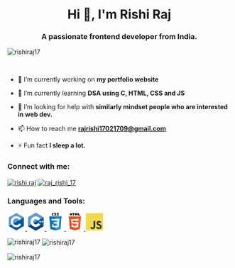 <h1 align="center">Hi 👋, I'm Rishi Raj</h1>
<h3 align="center">A passionate frontend developer from India.</h3>

<p align="left"> <img src="https://komarev.com/ghpvc/?username=rishiraj17&label=Profile%20views&color=0e75b6&style=flat" alt="rishiraj17" /> </p>

<p align="left"> <a href="https://twitter.com/" target="blank"><img src="https://img.shields.io/twitter/follow/?logo=twitter&style=for-the-badge" alt="" /></a> </p>

- 🔭 I’m currently working on **my portfolio website**

- 🌱 I’m currently learning **DSA using C, HTML, CSS and JS**

- 🤝 I’m looking for help with **similarly mindset people who are interested in web dev.**

- 📫 How to reach me **rajrishi17021709@gmail.com**

- ⚡ Fun fact **I sleep a lot.**

<h3 align="left">Connect with me:</h3>
<p align="left">
<a href="https://linkedin.com/in/rishi raj" target="blank"><img align="center" src="https://raw.githubusercontent.com/rahuldkjain/github-profile-readme-generator/master/src/images/icons/Social/linked-in-alt.svg" alt="rishi raj" height="30" width="40" /></a>
<a href="https://instagram.com/raj_rishi_17" target="blank"><img align="center" src="https://raw.githubusercontent.com/rahuldkjain/github-profile-readme-generator/master/src/images/icons/Social/instagram.svg" alt="raj_rishi_17" height="30" width="40" /></a>
</p>

<h3 align="left">Languages and Tools:</h3>
<p align="left"> <a href="https://www.cprogramming.com/" target="_blank" rel="noreferrer"> <img src="https://raw.githubusercontent.com/devicons/devicon/master/icons/c/c-original.svg" alt="c" width="40" height="40"/> </a> <a href="https://www.w3schools.com/cpp/" target="_blank" rel="noreferrer"> <img src="https://raw.githubusercontent.com/devicons/devicon/master/icons/cplusplus/cplusplus-original.svg" alt="cplusplus" width="40" height="40"/> </a> <a href="https://www.w3schools.com/css/" target="_blank" rel="noreferrer"> <img src="https://raw.githubusercontent.com/devicons/devicon/master/icons/css3/css3-original-wordmark.svg" alt="css3" width="40" height="40"/> </a> <a href="https://www.w3.org/html/" target="_blank" rel="noreferrer"> <img src="https://raw.githubusercontent.com/devicons/devicon/master/icons/html5/html5-original-wordmark.svg" alt="html5" width="40" height="40"/> </a> <a href="https://developer.mozilla.org/en-US/docs/Web/JavaScript" target="_blank" rel="noreferrer"> <img src="https://raw.githubusercontent.com/devicons/devicon/master/icons/javascript/javascript-original.svg" alt="javascript" width="40" height="40"/> </a> </p>

<p><img align="left" src="https://github-readme-stats.vercel.app/api/top-langs?username=rishiraj17&show_icons=true&locale=en&layout=compact" alt="rishiraj17" /></p>

<p>&nbsp;<img align="center" src="https://github-readme-stats.vercel.app/api?username=rishiraj17&show_icons=true&locale=en" alt="rishiraj17" /></p>

<p><img align="center" src="https://github-readme-streak-stats.herokuapp.com/?user=rishiraj17&" alt="rishiraj17" /></p>
